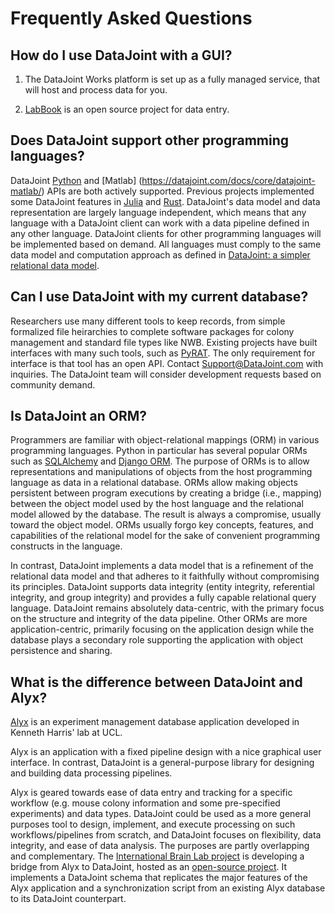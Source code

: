 # Frequently Asked Questions

## How do I use DataJoint with a GUI?

1. The DataJoint Works platform is set up as a fully managed service, that will
host and process data for you. 

2. [LabBook](https://github.com/datajoint/datajoint-labbook) is an open source project
for data entry. 

## Does DataJoint support other programming languages?

DataJoint [Python](https://datajoint.com/docs/core/datajoint-python/) and [Matlab]
(https://datajoint.com/docs/core/datajoint-matlab/) APIs are both actively supported.
Previous projects implemented some DataJoint features in 
[Julia](https://github.com/BrainCOGS/neuronex_workshop_2018/tree/julia/julia) and 
[Rust](https://github.com/datajoint/datajoint-core). DataJoint's data model and data
representation are largely language independent, which means that any language with a
DataJoint client can work with a data pipeline defined in any other language. DataJoint
clients for other programming languages will be implemented based on demand. All
languages must comply to the same data model and computation approach as defined in
[DataJoint: a simpler relational data model](https://arxiv.org/abs/1807.11104).

## Can I use DataJoint with my current database?

Researchers use many different tools to keep records, from simple formalized file
heirarchies to complete software packages for colony management and standard file types
like NWB. Existing projects have built interfaces with many such tools, such as 
[PyRAT](https://github.com/SFB1089/adamacs/blob/main/notebooks/03_pyrat_insert.ipynb).
The only requirement for interface is that tool has an open API. Contact
[Support@DataJoint.com](mailto:Support@DataJoint.com) with inquiries. The DataJoint team 
will consider development requests based on community demand.

## Is DataJoint an ORM?

Programmers are familiar with object-relational mappings (ORM) in various programming
languages. Python in particular has several popular ORMs such as 
[SQLAlchemy](https://www.sqlalchemy.org/) and [Django ORM](https://tutorial.djangogirls.org/en/django_orm/). The 
purpose of ORMs is to allow representations and manipulations of objects from the host
programming language as data in a relational database. ORMs allow making objects
persistent between program executions by creating a bridge (i.e., mapping) between
the object model used by the host language and the relational model allowed by the
database. The result is always a compromise, usually toward the object model. ORMs
usually forgo key concepts, features, and capabilities of the relational model for the
sake of convenient programming constructs in the language.

In contrast, DataJoint implements a data model that is a refinement of the relational
data model and that adheres to it faithfully without compromising its principles.
DataJoint supports data integrity (entity integrity, referential integrity, and group
integrity) and provides a fully capable relational query language. DataJoint remains
absolutely data-centric, with the primary focus on the structure and integrity of the
data pipeline. Other ORMs are more application-centric, primarily focusing on the
application design while the database plays a secondary role supporting the application
with object persistence and sharing.

## What is the difference between DataJoint and Alyx?

[Alyx](https://github.com/cortex-lab/alyx) is an experiment management database
application developed in Kenneth Harris' lab at UCL.

Alyx is an application with a fixed pipeline design with a nice graphical user
interface. In contrast, DataJoint is a general-purpose library for designing and
building data processing pipelines.

Alyx is geared towards ease of data entry and tracking for a specific workflow
(e.g. mouse colony information and some pre-specified experiments) and data types.
DataJoint could be used as a more general purposes tool to design, implement, and
execute processing on such workflows/pipelines from scratch, and DataJoint focuses on
flexibility, data integrity, and ease of data analysis. The purposes are partly
overlapping and complementary. The 
[International Brain Lab project](https://internationalbrainlab.com) is developing a 
bridge from Alyx to DataJoint, hosted as an 
[open-source project](https://github.com/datajoint-company/ibl-pipeline). It
implements a DataJoint schema that replicates the major features of the Alyx
application and a synchronization script from an existing Alyx database to its
DataJoint counterpart.
